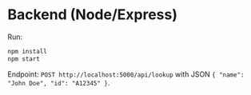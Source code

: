# Backend (Node/Express)
Run:
```bash
npm install
npm start
```
Endpoint: `POST http://localhost:5000/api/lookup` with JSON `{ "name": "John Doe", "id": "A12345" }`.
